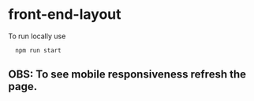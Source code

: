# front-end-layout
To run locally use

```
  npm run start
```

## OBS: To see mobile responsiveness refresh the page.